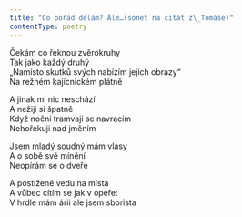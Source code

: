 ```yaml
---
title: "Co pořád dělám? Ále…(sonet na citát z\_Tomáše)"
contentType: poetry
---
```


<section>

Čekám co řeknou zvěrokruhy  
Tak jako každý druhý  
„Namísto skutků svých nabízím jejich obrazy“  
Na režném kajícnickém plátně

</section>

<section>

A jinak mi nic neschází  
A nežiji si špatně  
Když noční tramvají se navracím  
Nehořekuji nad jměním

</section>

<section>

Jsem mladý soudný mám vlasy  
A o sobě své mínění  
Neopírám se o dveře

</section>

<section>

A postižené vedu na místa  
A vůbec cítím se jak v opeře:  
V hrdle mám árii ale jsem sborista

</section>
